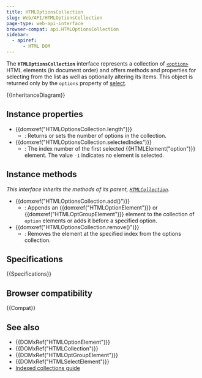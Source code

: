 ```yaml
---
title: HTMLOptionsCollection
slug: Web/API/HTMLOptionsCollection
page-type: web-api-interface
browser-compat: api.HTMLOptionsCollection
sidebar:
  - apiref:
      - HTML DOM
---
```


The **`HTMLOptionsCollection`** interface represents a collection of [`<option>`](/en-US/docs/Web/HTML/Reference/Elements/option) HTML elements (in document order) and offers methods and properties for selecting from the list as well as optionally altering its items. This object is returned only by the `options` property of [select](/en-US/docs/Web/API/HTMLSelectElement).

{{InheritanceDiagram}}

## Instance properties

- {{domxref("HTMLOptionsCollection.length")}}
  - : Returns or sets the number of options in the collection.
- {{domxref("HTMLOptionsCollection.selectedIndex")}}
  - : The index number of the first selected {{HTMLElement("option")}} element. The value `-1` indicates no element is selected.

## Instance methods

_This interface inherits the methods of its parent, [`HTMLCollection`](/en-US/docs/Web/API/HTMLCollection)._

- {{domxref("HTMLOptionsCollection.add()")}}
  - : Appends an {{domxref("HTMLOptionElement")}} or {{domxref("HTMLOptGroupElement")}} element to the collection of `option` elements or adds it before a specified option.
- {{domxref("HTMLOptionsCollection.remove()")}}
  - : Removes the element at the specified index from the options collection.

## Specifications

{{Specifications}}

## Browser compatibility

{{Compat}}

## See also

- {{DOMxRef("HTMLOptionElement")}}
- {{DOMxRef("HTMLCollection")}}
- {{DOMxRef("HTMLOptGroupElement")}}
- {{DOMxRef("HTMLSelectElement")}}
- [Indexed collections guide](/en-US/docs/Web/JavaScript/Guide/Indexed_collections)
